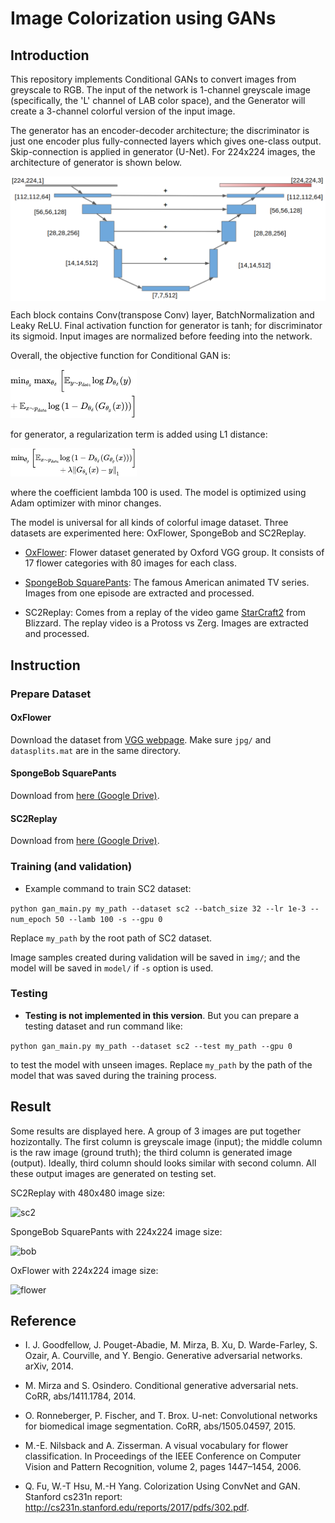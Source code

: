 # Image Colorization using GANs

## Introduction
This repository implements Conditional GANs to convert images from greyscale to RGB.
The input of the network is 1-channel greyscale image (specifically, the 'L' channel of LAB color space), and the Generator will create a 3-channel colorful version of the input image. 

The generator has an encoder-decoder architecture; the discriminator is just one encoder plus fully-connected layers which gives one-class output. Skip-connection is applied in generator (U-Net). For 224x224 images, the architecture of generator is shown below. 

<img src="asset/unet.png" width="640" align="middle">

Each block contains Conv(transpose Conv) layer, BatchNormalization and Leaky ReLU. Final activation function for generator is tanh; for discriminator its sigmoid. Input images are normalized before feeding into the network. 

Overall, the objective function for Conditional GAN is:

<img src="asset/gan.png" width="40%" height="40%">

for generator, a regularization term is added using L1 distance:

<img src="asset/gen.png" width="40%" height="40%">

where the coefficient lambda 100 is used. The model is optimized using Adam optimizer with minor changes.

The model is universal for all kinds of colorful image dataset. Three datasets are experimented here: OxFlower, SpongeBob and SC2Replay. 

* [OxFlower](http://www.robots.ox.ac.uk/~vgg/data/flowers/17/): Flower dataset generated by Oxford VGG group. It consists of 17 flower categories with 80 images for each class.

* [SpongeBob SquarePants](https://en.wikipedia.org/wiki/SpongeBob_SquarePants): The famous American animated TV series. Images from one episode are extracted and processed. 

* SC2Replay: Comes from a replay of the video game [StarCraft2](https://starcraft2.com/en-us/) from Blizzard. The replay video is a Protoss vs Zerg. Images are extracted and processed. 


## Instruction

### Prepare Dataset

#### OxFlower
Download the dataset from [VGG webpage](http://www.robots.ox.ac.uk/~vgg/data/flowers/17/). Make sure `jpg/` and `datasplits.mat` are in the same directory.

#### SpongeBob SquarePants
Download from [here (Google Drive)](https://drive.google.com/file/d/1yaSHnqFiGT2VwT373lY_E3AJpr6r9b4l/view?usp=sharing).

#### SC2Replay
Download from [here (Google Drive)](https://drive.google.com/file/d/1MHPz1a8aUwSpu3ozRjFiZuNkrDxPl8qx/view?usp=sharing).

### Training (and validation)

* Example command to train SC2 dataset:

`python gan_main.py my_path --dataset sc2 --batch_size 32 --lr 1e-3 --num_epoch 50 --lamb 100 -s --gpu 0`

Replace `my_path` by the root path of SC2 dataset. 

Image samples created during validation will be saved in `img/`; and the model will be saved in `model/` if `-s` option is used. 

### Testing

* __Testing is not implemented in this version__. But you can prepare a testing dataset and run command like:

`python gan_main.py my_path --dataset sc2 --test my_path --gpu 0`

to test the model with unseen images. Replace `my_path` by the path of the model that was saved during the training process.

## Result

Some results are displayed here. A group of 3 images are put together hozizontally. The first column is greyscale image (input); the middle column is the raw image (ground truth); the third column is generated image (output). Ideally, third column should looks similar with second column. All these output images are generated on testing set. 

SC2Replay with 480x480 image size:

![sc2](asset/SC2_large.png)

SpongeBob SquarePants with 224x224 image size:

![bob](asset/bob.png)

OxFlower with 224x224 image size:

![flower](asset/flower.png)



## Reference

* I. J. Goodfellow, J. Pouget-Abadie, M. Mirza, B. Xu,
D. Warde-Farley, S. Ozair, A. Courville, and Y. Bengio.
Generative adversarial networks. arXiv, 2014.

* M. Mirza and S. Osindero. Conditional generative adversarial
nets. CoRR, abs/1411.1784, 2014.

* O. Ronneberger, P. Fischer, and T. Brox. U-net: Convolutional
networks for biomedical image segmentation.
CoRR, abs/1505.04597, 2015.

* M.-E. Nilsback and A. Zisserman. A visual vocabulary
for flower classification. In Proceedings of the IEEE
Conference on Computer Vision and Pattern Recognition,
volume 2, pages 1447–1454, 2006.

* Q. Fu, W.-T Hsu, M.-H Yang. Colorization Using ConvNet and GAN. Stanford cs231n report: http://cs231n.stanford.edu/reports/2017/pdfs/302.pdf.
